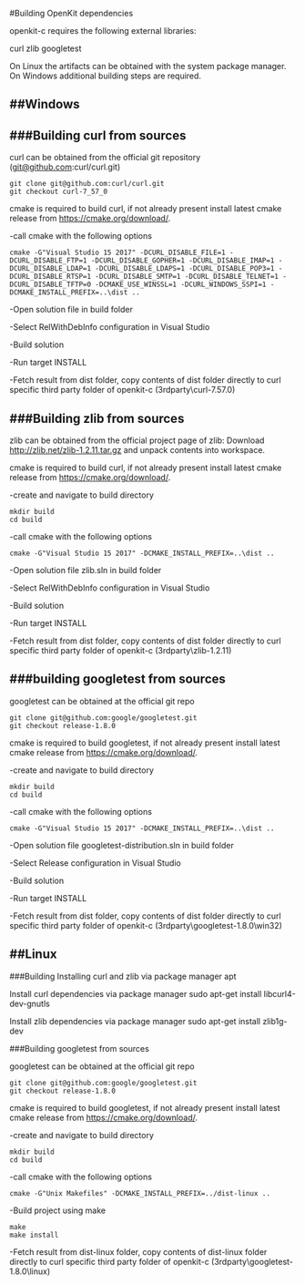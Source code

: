 #Building OpenKit dependencies

openkit-c requires the following external libraries:

curl
zlib
googletest

On Linux the artifacts can be obtained with the system package manager.
On Windows additional building steps are required.

##Windows
----------

###Building curl from sources
--------------------------------

curl can be obtained from the official git repository (git@github.com:curl/curl.git)

```
git clone git@github.com:curl/curl.git
git checkout curl-7_57_0
```

cmake is required to build curl, if not already present install latest cmake release from https://cmake.org/download/.

-call cmake with the following options

```
cmake -G"Visual Studio 15 2017" -DCURL_DISABLE_FILE=1 -DCURL_DISABLE_FTP=1 -DCURL_DISABLE_GOPHER=1 -DCURL_DISABLE_IMAP=1 -DCURL_DISABLE_LDAP=1 -DCURL_DISABLE_LDAPS=1 -DCURL_DISABLE_POP3=1 -DCURL_DISABLE_RTSP=1 -DCURL_DISABLE_SMTP=1 -DCURL_DISABLE_TELNET=1 -DCURL_DISABLE_TFTP=0 -DCMAKE_USE_WINSSL=1 -DCURL_WINDOWS_SSPI=1 -DCMAKE_INSTALL_PREFIX=..\dist ..
```

-Open solution file in build folder

-Select RelWithDebInfo configuration in Visual Studio

-Build solution

-Run target INSTALL

-Fetch result from dist folder, copy contents of dist folder directly to curl specific third party folder of openkit-c (3rdparty\curl-7.57.0)

###Building zlib from sources
-------------------

zlib can be obtained from the official project page of zlib:
Download http://zlib.net/zlib-1.2.11.tar.gz and unpack contents into 
workspace.

cmake is required to build curl, if not already present install latest cmake release 
from https://cmake.org/download/.

-create and navigate to build directory

```
mkdir build
cd build
```

-call cmake with the following options

```
cmake -G"Visual Studio 15 2017" -DCMAKE_INSTALL_PREFIX=..\dist ..
```

-Open solution file zlib.sln in build folder

-Select RelWithDebInfo configuration in Visual Studio

-Build solution

-Run target INSTALL

-Fetch result from dist folder, copy contents of dist folder directly to curl specific third party folder of openkit-c (3rdparty\zlib-1.2.11)

###building googletest from sources
---------------------

googletest can be obtained at the official git repo

```
git clone git@github.com:google/googletest.git
git checkout release-1.8.0
```

cmake is required to build googletest, if not already present install latest cmake release 
from https://cmake.org/download/.

-create and navigate to build directory

```
mkdir build
cd build
```

-call cmake with the following options

```
cmake -G"Visual Studio 15 2017" -DCMAKE_INSTALL_PREFIX=..\dist ..
```

-Open solution file googletest-distribution.sln in build folder

-Select Release configuration in Visual Studio

-Build solution

-Run target INSTALL

-Fetch result from dist folder, copy contents of dist folder directly to curl specific third party folder of openkit-c (3rdparty\googletest-1.8.0\win32)

##Linux
----------

###Building Installing curl and zlib via package manager apt</h2>

 Install curl dependencies via package manager
    sudo apt-get install libcurl4-dev-gnutls
    
 Install zlib dependencies via package manager
    sudo apt-get install zlib1g-dev
	
###Building googletest from sources

googletest can be obtained at the official git repo

```
git clone git@github.com:google/googletest.git
git checkout release-1.8.0
```

cmake is required to build googletest, if not already present install latest cmake release 
from https://cmake.org/download/.

-create and navigate to build directory

```
mkdir build
cd build
```

-call cmake with the following options

```
cmake -G"Unix Makefiles" -DCMAKE_INSTALL_PREFIX=../dist-linux ..
```

-Build project using make

```
make
make install
```

-Fetch result from dist-linux folder, copy contents of dist-linux folder directly to curl specific third party folder of openkit-c (3rdparty\googletest-1.8.0\linux)